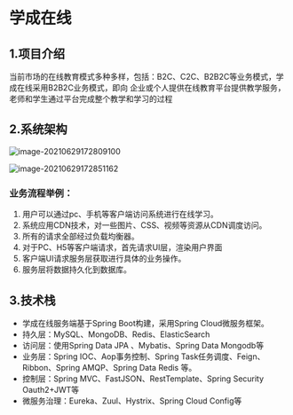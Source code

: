 # 学成在线

## 1.项目介绍

当前市场的在线教育模式多种多样，包括：B2C、C2C、B2B2C等业务模式，学成在线采用B2B2C业务模式，即向 企业或个人提供在线教育平台提供教学服务，老师和学生通过平台完成整个教学和学习的过程

## 2.系统架构

![image-20210629172809100](C:\Users\yul\AppData\Roaming\Typora\typora-user-images\image-20210629172809100.png)

![image-20210629172851162](C:\Users\yul\AppData\Roaming\Typora\typora-user-images\image-20210629172851162.png)

### 业务流程举例：

1.  用户可以通过pc、手机等客户端访问系统进行在线学习。
2.   系统应用CDN技术，对一些图片、CSS、视频等资源从CDN调度访问。 
3. 所有的请求全部经过负载均衡器。 
4. 对于PC、H5等客户端请求，首先请求UI层，渲染用户界面
5. 客户端UI请求服务层获取进行具体的业务操作。 
6. 服务层将数据持久化到数据库。

## 3.技术栈

- 学成在线服务端基于Spring Boot构建，采用Spring Cloud微服务框架。
-  持久层：MySQL、MongoDB、Redis、ElasticSearch 
- 访问层：使用Spring Data JPA 、Mybatis、Spring Data Mongodb等 
- 业务层：Spring IOC、Aop事务控制、Spring Task任务调度、Feign、Ribbon、Spring AMQP、Spring Data Redis 等。
-  控制层：Spring MVC、FastJSON、RestTemplate、Spring Security Oauth2+JWT等 
- 微服务治理：Eureka、Zuul、Hystrix、Spring Cloud Config等